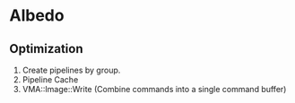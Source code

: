 # Albedo
 
## Optimization
1. Create pipelines by group.
2. Pipeline Cache
3. VMA::Image::Write (Combine commands into a single command buffer)